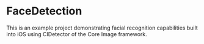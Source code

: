 # FaceDetection
This is an example project demonstrating facial recognition capabilities built into iOS using CIDetector of the Core Image framework. 
